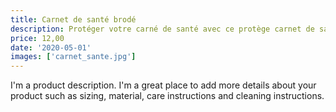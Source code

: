 ```yaml
---
title: Carnet de santé brodé
description: Protéger votre carné de santé avec ce protège carnet de santé brodé, personnalisé pour suivre les rendez-vous médicaux de bébé et ne rater aucun vaccin.
price: 12,00
date: '2020-05-01'
images: ['carnet_sante.jpg']
---
```


I'm a product description. I'm a great place to add more details about your product such as sizing, material, care instructions and cleaning instructions.
